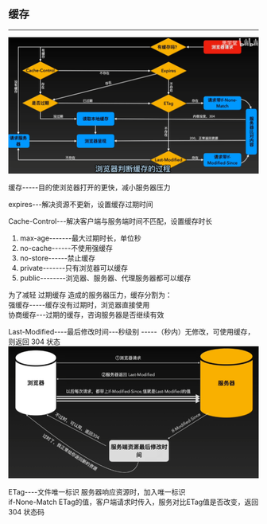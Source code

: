 ## 缓存
---

![浏览器判断缓存过程](''/../../../img/cache.jpg '浏览器判断缓存过程')

缓存-----目的使浏览器打开的更快，减小服务器压力  

expires---解决资源不更新，设置缓存过期时间  

Cache-Control---解决客户端与服务端时间不匹配，设置缓存时长  
1. max-age-------最大过期时长，单位秒
2. no-cache------不使用强缓存
3. no-store------禁止缓存
4. private-------只有浏览器可以缓存
5. public--------浏览器、服务器、代理服务器都可以缓存

为了减轻 过期缓存 造成的服务器压力，缓存分割为：  
强缓存-----缓存没有过期时，浏览器直接使用  
协商缓存---过期的缓存，咨询服务器是否继续有效  

Last-Modified----最后修改时间---秒级别   -----（秒内）无修改，可使用缓存，则返回 304 状态  
![协商缓存流程](../../img/http_xieshang.jpg "协商缓存流程")

ETag----文件唯一标识 服务器响应资源时，加入唯一标识  
if-None-Match  ETag的值，客户端请求时传入，服务对比ETag值是否改变，返回 304 状态码  